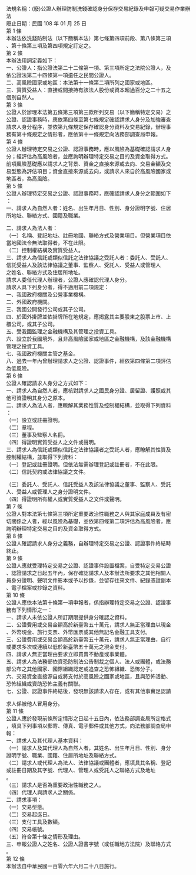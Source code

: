 法規名稱：(廢)公證人辦理防制洗錢確認身分保存交易紀錄及申報可疑交易作業辦法  
廢止日期：民國 108 年 01 月 25 日  
第 1 條  
本辦法依洗錢防制法（以下簡稱本法）第七條第四項前段、第八條第三項  
、第十條第三項及第四項規定訂定之。  
第 2 條  
本辦法用詞定義如下：  
一、公證人：指公證法第二十二條第一項、第三項所定之法院公證人，及  
依公證法第二十四條第一項遴任之民間公證人。  
二、高風險國家或地區：本法第十一條第二項所列之國家或地區。  
三、實質受益人：直接或間接持有該法人股份或資本超過百分之二十五之  
個別自然人。  
第 3 條  
公證人於辦理本法第五條第三項第三款所列交易（以下簡稱特定交易）之  
公證、認證事務時，應依第四條至第七條規定確認請求人身分及加強審查  
請求人身分程序，並依第九條規定保存確認身分資料及交易紀錄，辦理事  
務有第十條規定之情形者，應依第十一條規定向法務部調查局申報。  
第 4 條  
公證人辦理特定交易之公證、認證事務時，應以風險為基礎確認請求人身  
分；經評估為高風險者，並應詢明辦理特定交易之目的及資金取得方式。  
前項風險基礎應以請求人之背景、資金之直接來源或去向、交易金額及交  
易型態為評估項目；資金直接來源或去向，或請求人來自於高風險國家或  
地區者，為高風險。  
第 5 條  
公證人辦理特定交易之公證、認證事務時，應確認請求人身分之範圍如下  
：  
一、請求人為自然人者：姓名、出生年月日、性別、身分證明字號、住居  
所地址、聯絡方式、國籍及職業。  


二、請求人為法人者：  
（一）名稱、登記地址、註冊地國、聯絡方式及營業項目。但營業項目依  
當地國法令無法取得者，不在此限。  
（二）控制權結構及實質受益人。  
三、請求人為信託或類似信託之法律協議之受託人者：委託人、受託人、  
信託受益人及該法律協議之董事、監察人、受託人、受益人或管理人  
之姓名、聯絡方式及住居所地址。  
請求人委任代理人辦理者，公證人應確認代理人身分。  
請求人具下列身分者，得不適用前二項規定：  
一、我國政府機關及公營事業機構。  
二、外國政府機關。  
三、我國公開發行公司或其子公司。  
四、於國外掛牌並依掛牌所在地規定，應揭露其主要股東之股票上市、上  
櫃公司，或其子公司。  
五、受我國監理之金融機構及其管理之投資工具。  
六、設立於我國境外，且非高風險國家或地區之金融機構，及該金融機構  
管理之投資工具。  
七、我國政府機關主管之基金。  
八、過去一年內曾辦理請求人之公證、認證事件，經依第四條第二項評估  
為低風險。  
第 6 條  
公證人確認請求人身分之方式如下：  
一、請求人為自然人者，應核對請求人之國民身分證、居留證、護照或其  
他可資證明其身分之原本。  
二、請求人為法人者，應瞭解其業務性質及控制權結構，並取得下列資料  
：  
（一）設立或註冊證明。  
（二）章程。  
（三）董事及監察人名冊。  
（四）得證明實質受益人之文件或聲明。  
三、請求人為信託或類似信託之法律協議者之受託人者，應瞭解其性質及  
控制權結構，並取得下列資料：  
（一）登記或註冊證明。但依法無需辦理登記或註冊者，不在此限。  
（二）信託契約或法律協議之文件。  


（三）委託人、受託人、信託受益人及該法律協議之董事、監察人、受託  
人、受益人或管理人之身分證明文件。  
（四）得證明所有權人或實質受益人之文件或聲明。  
第 7 條  
公證人對本法第七條第三項所定重要政治性職務之人與其家庭成員及有密  
切關係之人者，經以風險為基礎，並依第四條第二項評估為高風險者，應  
詢明辦理特定交易之目的及資金取得方式。  
第 8 條  
公證人確認請求人身分之義務，自辦理特定交易之公證、認證事件終結時  
終止。  
第 9 條  
公證人應就受理特定交易之公證、認證事件設置檔案，自受特定交易公證  
、認證請求之日起五年內，保存確認請求人及本辦法所要求之其他相關人  
員身分證明、聲明文件影本或予以抄錄，並留存往來文件、紀錄憑證副本  
、電子檔案或抄錄之資料。  
第 10 條  
公證人應依本法第十條第一項申報者，係指辦理特定交易之公證、認證事  
務有下列情形之一：  
一、請求人未依公證人所訂期限提供身分確認之資料。  
二、公證費用或交易金額高於新臺幣五十萬元，請求人無正當理由以現金  
、外幣現金、旅行支票、外幣匯票或其他無記名金融工具支付。  
三、公證費用或交易金額高於新臺幣五十萬元，請求人無正當理由，自行  
或要求多次或連續以低於新臺幣五十萬元之現金支付。  
四、請求人無正當理由要求立即買賣不動產或事業體。  
五、請求人為法務部依資恐防制法公告制裁之個人、法人或團體，或法務  
部公布之其他國家、國際組織認定或追查之恐怖組織、恐怖分子。  
六、交易資金直接源自或將支付於高風險之國家或地區，且與恐怖活動、  
恐怖組織或資助恐怖主義有關聯。  
七、公證、認證事件終結後，發現無該請求人存在，或有其他事實足認請  


求人係被他人冒用身分。  
第 11 條  
公證人應於發現前條所定情形之日起十五日內，依法務部調查局所定格式  
，填具下列事項以郵寄、傳真、電子郵件或其他方式，向法務部調查局申  
報：  
一、請求人及其代理人基本資料：  
（一）請求人及其代理人為自然人者，其姓名、出生年月日、性別、身分  
證明字號、職業、國籍、住居所地址及聯絡方式。  
（二）請求人或代理人為法人、法律協議或團體者，應填具其名稱、登記  
或註冊日期及其字號、代理人、管理人或受託人之聯絡方式及地址  
。  
（三）請求人是否為重要政治性職務之人。  
（四）代理人與請求人之關係。  
二、請求事項：  
（一）交易型態。  
（二）交易起迄日。  
（三）支付工具及數額。  
（四）交易帳號。  
（五）符合第十條之情形及理由。  
三、申報公證人之姓名、公證人證書字號（或任職地方法院）及聯絡方式  
。  
第 12 條  
本辦法自中華民國一百零六年六月二十八日施行。  


